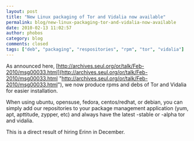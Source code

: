 ```yaml
---
layout: post
title: "New Linux packaging of Tor and Vidalia now available"
permalink: blog/new-linux-packaging-tor-and-vidalia-now-available
date: 2010-02-13 11:02:57
author: phobos
category: blog
comments: closed
tags: ["deb", "packaging", "respositories", "rpm", "tor", "vidalia"]
---
```


As announced here, [http://archives.seul.org/or/talk/Feb-2010/msg00033.html](http://archives.seul.org/or/talk/Feb-2010/msg00033.html "http://archives.seul.org/or/talk/Feb-2010/msg00033.html"), we now produce rpms and debs of Tor and Vidalia for easier installation.

When using ubuntu, opensuse, fedora, centos/redhat, or debian, you can simply add our repositories to your package management application (yum, apt, apttitude, zypper, etc) and always have the latest -stable or -alpha tor and vidalia.

This is a direct result of hiring Erinn in December.
